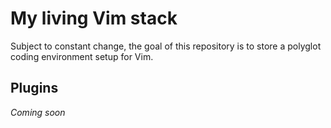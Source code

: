 # My living Vim stack
Subject to constant change, the goal of this repository is to store a polyglot coding environment setup for Vim.

## Plugins
_Coming soon_
